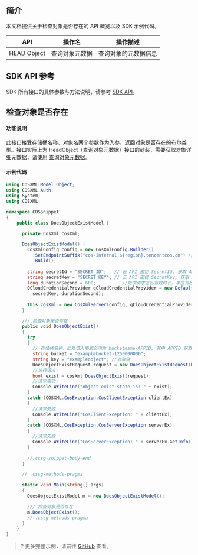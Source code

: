 ## 简介

本文档提供关于检查对象是否存在的 API 概览以及 SDK 示例代码。

| API                                                          | 操作名         | 操作描述                                  |
| ------------------------------------------------------------ | -------------- | ----------------------------------------- |
| [HEAD Object](https://cloud.tencent.com/document/product/436/7745) | 查询对象元数据 | 查询对象的元数据信息                  |

## SDK API 参考

SDK 所有接口的具体参数与方法说明，请参考 [SDK API](https://cos-dotnet-sdk-doc-1253960454.file.myqcloud.com/)。

## 检查对象是否存在

#### 功能说明

此接口接受存储桶名称、对象名两个参数作为入参，返回对象是否存在的布尔类型。接口实际上为 HeadObject（查询对象元数据）接口的封装，需要获取对象详细元数据，请使用 [查询对象元数据](https://cloud.tencent.com/document/product/436/47236)。

#### 示例代码

[//]: # (.cssg-snippet-head-object)
```cs
using COSXML.Model.Object;
using COSXML.Auth;
using System;
using COSXML;

namespace COSSnippet
{
    public class DoesObjectExistModel {

      private CosXml cosXml;

      DoesObjectExistModel() {
        CosXmlConfig config = new CosXmlConfig.Builder()
          .SetEndpointSuffix("cos-internal.${region}.tencentcos.cn") // 以内网访问为例, 设置访问 COS 的域名, 内外网域名及地域名称参见 https://cloud.tencent.com/document/product/436/6224
          .Build();
        
        string secretId = "SECRET_ID";   // 云 API 密钥 SecretId, 获取 API 密钥请参照 https://console.cloud.tencent.com/cam/capi
        string secretKey = "SECRET_KEY"; // 云 API 密钥 SecretKey, 获取 API 密钥请参照 https://console.cloud.tencent.com/cam/capi
        long durationSecond = 600;          //每次请求签名有效时长，单位为秒
        QCloudCredentialProvider qCloudCredentialProvider = new DefaultQCloudCredentialProvider(secretId, 
          secretKey, durationSecond);
        
        this.cosXml = new CosXmlServer(config, qCloudCredentialProvider);
      }

      /// 检查对象是否存在
      public void DoesObjectExist()
      {
        try
        {
          // 存储桶名称，此处填入格式必须为 bucketname-APPID, 其中 APPID 获取参考 https://console.cloud.tencent.com/developer
          string bucket = "examplebucket-1250000000";
          string key = "exampleobject"; //对象键
          DoesObjectExistRequest request = new DoesObjectExistRequest(bucket, key);
          //执行请求
          bool exist = cosXml.DoesObjectExist(request);
          //请求成功
          Console.WriteLine("object exist state is: " + exist);
        }
        catch (COSXML.CosException.CosClientException clientEx)
        {
          //请求失败
          Console.WriteLine("CosClientException: " + clientEx);
        }
        catch (COSXML.CosException.CosServerException serverEx)
        {
          //请求失败
          Console.WriteLine("CosServerException: " + serverEx.GetInfo());
        }
        
        //.cssg-snippet-body-end
      }

      // .cssg-methods-pragma

      static void Main(string[] args)
      {
        DoesObjectExistModel m = new DoesObjectExistModel();

        /// 检查对象是否存在
        m.DoesObjectExist();
        // .cssg-methods-pragma
      }
    }
}

```
>? 更多完整示例，请前往 [GitHub](https://github.com/tencentyun/cos-snippets/tree/master/dotnet/dist/HeadObject.cs) 查看。
>

